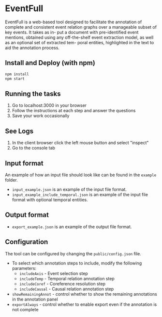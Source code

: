 # EventFull
EventFull is a web-based tool designed to facilitate the annotation of complete and consistent event relation graphs over a manageable subset of key events.
It takes as in- put a document with pre-identified event mentions, obtained using any off-the-shelf event extraction model, as well as an optional set of extracted tem- poral entities, highlighted in the text to aid the annotation process.

## Install and Deploy (with npm)
```bash
npm install
npm start
```

[//]: # (### With Node.js)
[//]: # (An alternative to npm install)
[//]: # (1&#41; Install Node.js)
[//]: # (2&#41; Install express &#40;npm install express&#41;)
[//]: # (3&#41; run the server.js file &#40;node server.js&#41;)
[//]: # (4&#41; go to localhost:3000 in your browser)

## Running the tasks
1) Go to localhost:3000 in your browser
2) Follow the instructions at each step and answer the questions
3) Save your work occasionally

## See Logs
1) In the client browser click the left mouse button and select "inspect"
2) Go to the console tab

## Input format
An example of how an input file should look like can be found in the `example` folder.
* `input_example.json` is an example of the input file format.
* `input_example_include_temporal.json` is an example of the input file format with optional temporal entities.

## Output format
* `export_example.json` is an example of the output file format.

## Configuration
The tool can be configured by changing the `public/config.json` file.
* To select which annotation steps to include, modify the following parameters:
  * `includeAxis` - Event selection step
  * `includeTemp` - Temporal relation annotation step
  * `includeCoref` - Coreference resolution step
  * `includeCausal` - Causal relation annotation step
* `showRemainingAnnot` - control whether to show the remaining annotations in the annotation panel
* `exportAlways` - control whether to enable export even if the annotation is not complete
